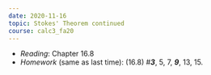 ```yaml
---
date: 2020-11-16
topic: Stokes' Theorem continued
course: calc3_fa20
---
```


- *Reading*: Chapter 16.8
- *Homework* (same as last time): (16.8) #***3***, 5, 7, ***9***, 13, 15.


